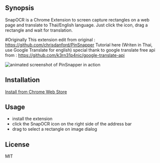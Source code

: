 ## Synopsis

SnapOCR is a Chrome Extension to screen capture rectangles on a web page and translate to Thai/English language.  Just click the icon, drag a rectangle and wait for translation.

#Originally 
This extension edit from original : https://github.com/chrisdanford/PinSnapper
Tutorial here (Writen in Thai, use Google Translate for english)
special thank to google translate free api from : https://github.com/k3rn31p4nic/google-translate-api


![animated screenshot of PinSnapper in action](https://raw.githubusercontent.com/chrisdanford/PinSnapper/master/docs/preview.gif)

## Installation

[Install from Chrome Web Store](https://chrome.google.com/webstore/detail/snapocr/pjibeflfiekdfebnjcknejicggbcljmj)

## Usage

- install the extension
- click the SnapOCR icon on the right side of the address bar
- drag to select a rectangle on image dialog

## License

MIT
